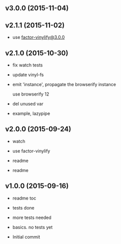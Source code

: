 <!-- commit a82437fdd1e308499bcc7e5430742feabdc28b98 -->

## v3.0.0 (2015-11-04)

## v2.1.1 (2015-11-02)

* use factor-vinylify@3.0.0

## v2.1.0 (2015-10-30)

* fix watch tests

* update vinyl-fs

* emit 'instance', propagate the browserify instance

    use browserify 12

* del unused var

* example, lazypipe

## v2.0.0 (2015-09-24)

* watch

* use factor-vinylify

* readme

* readme

## v1.0.0 (2015-09-16)

* readme toc

* tests done

* more tests needed

* basics. no tests yet

* Initial commit

